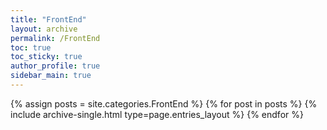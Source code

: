 ```yaml
---
title: "FrontEnd"
layout: archive
permalink: /FrontEnd
toc: true
toc_sticky: true
author_profile: true
sidebar_main: true
---
```



{% assign posts = site.categories.FrontEnd %}
{% for post in posts %} {% include archive-single.html type=page.entries_layout %} {% endfor %}